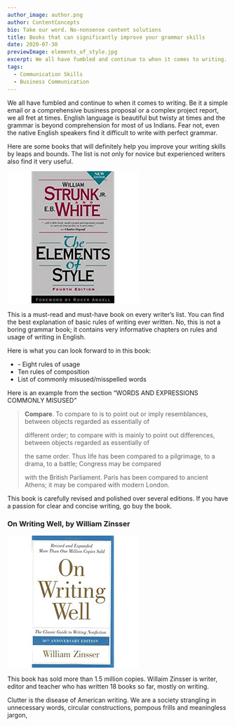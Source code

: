 ```yaml
---
author_image: author.png
author: ContentConcepts
bio: Take our word. No-nonsense content solutions
title: Books that can significantly improve your grammar skills
date: 2020-07-30
previewImage: elements_of_style.jpg
excerpt: We all have fumbled and continue to when it comes to writing.
tags:
  - Communication Skills
  - Business Communication
---
```



We all have fumbled and continue to when it comes to writing. Be it a simple email or a comprehensive business proposal or a complex project report, we all fret at times. English language is beautiful but twisty at times and the grammar is beyond comprehension for most of us Indians. Fear not, even the native English speakers find it difficult to write with perfect grammar.

Here are some books that will definitely help you improve your writing skills by leaps and bounds. The list is not only for novice but experienced writers also find it very useful.

![The Elements of Style](elements_of_style.jpg "The Elements of Style")

This is a must-read and must-have book on every writer’s list. You can find the best explanation of basic rules of writing ever written. No, this is not a boring grammar book; it contains very informative chapters on rules and usage of writing in English.

Here is what you can look forward to in this book:

* \- Eight rules of usage
* Ten rules of composition
* List of commonly misused/misspelled words

Here is an example from the section “WORDS AND EXPRESSIONS COMMONLY MISUSED”

>  **Compare**. To compare to is to point out or imply resemblances, between objects regarded as essentially of
>
>  different order; to compare with is mainly to point out differences, between objects regarded as essentially of
>
>  the same order. Thus life has been compared to a pilgrimage, to a drama, to a battle; Congress may be compared
>
>  with the British Parliament. Paris has been compared to ancient Athens; it may be compared with modern London.

This book is carefully revised and polished over several editions. If you have a passion for clear and concise writing, go buy the book.

### On Writing Well, by William Zinsser

![On Writing Well](on_writing_well.jpg "On Writing Well")

This book has sold more than 1.5 million copies. Willaim Zinsser is writer, editor and teacher who has written 18 books so far, mostly on writing.

Clutter is the disease of American writing. We are a society strangling in unnecessary words, circular constructions, pompous frills and meaningless jargon,
